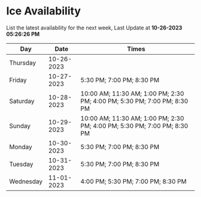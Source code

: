 # Ice Availability

List the latest availability for the next week, Last Update at **10-26-2023 05:26:26 PM**

| Day         | Date        | Times       |
| ----------- | ----------- | ----------- |
|Thursday|10-26-2023||
|Friday|10-27-2023|5:30 PM; 7:00 PM; 8:30 PM|
|Saturday|10-28-2023|10:00 AM; 11:30 AM; 1:00 PM; 2:30 PM; 4:00 PM; 5:30 PM; 7:00 PM; 8:30 PM|
|Sunday|10-29-2023|10:00 AM; 11:30 AM; 1:00 PM; 2:30 PM; 4:00 PM; 5:30 PM; 7:00 PM; 8:30 PM|
|Monday|10-30-2023|5:30 PM; 7:00 PM; 8:30 PM|
|Tuesday|10-31-2023|5:30 PM; 7:00 PM; 8:30 PM|
|Wednesday|11-01-2023|4:00 PM; 5:30 PM; 7:00 PM; 8:30 PM|
